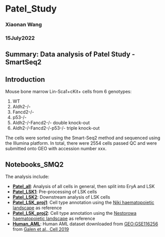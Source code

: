 # Patel_Study
### Xiaonan Wang
### 15July2022
## Summary: Data analysis of Patel Study - SmartSeq2

## Introduction
Mouse bone marrow Lin-Sca1+cKit+ cells from 6 genotypes:
1. WT
2. Aldh2-/-
3. Fancd2-/-
4. p53-/-
5. Aldh2-/-Fancd2-/- double knock-out 
6. Aldh2-/-Fancd2-/-p53-/- triple knock-out

The cells were sorted using the Smart-Seq2 method and sequenced using the Illumina platform. In total, there were 2554 cells passed QC and were submitted onto GEO with accession number xxx.

## Notebooks_SMQ2
The analysis include:
  - <ins>**[Patel_all](https://github.com/SharonWang/Patel_Study/tree/master/SMQ2_notebooks/Patel_SMQ2_analysis.ipynb)**</ins>: Analysis of all cells in general, then split into EryA and LSK
  - <ins>**[Patel_LSK1](https://github.com/SharonWang/Patel_Study/tree/master/SMQ2_notebooks/Patel_SMQ2_LSK_analysis_part1.ipynb)**</ins>: Pre-processing of LSK cells
  - <ins>**[Patel_LSK2](https://github.com/SharonWang/Patel_Study/tree/master/SMQ2_notebooks/Patel_SMQ2_LSK_analysis_part2.ipynb)**</ins>: Downstream analysis of LSK cells
  - <ins>**[Patel_LSK_proj1](https://github.com/SharonWang/Patel_Study/tree/master/SMQ2_notebooks/Project_LSK_onto_Dahlin_landscape.ipynb)**</ins>: Cell type annotation using the [Niki haematopoietic landscape](https://www.ncbi.nlm.nih.gov/pmc/articles/PMC5969381/) as reference
  - <ins>**[Patel_LSK_proj2](https://github.com/SharonWang/Patel_Study/tree/master/SMQ2_notebooks/Project_LSK_onto_Nestorowa_landscape.ipynb)**</ins>: Cell type annotation using the [Nestorowa haematopoietic landscape](https://pubmed.ncbi.nlm.nih.gov/27365425/) as reference
  - <ins>**[Human_AML](https://github.com/SharonWang/Patel_Study/tree/master/SMQ2_notebooks/Human_AMLdata.ipynb)**</ins>: Human AML dataset downloaded from [GEO:GSE116256](https://www.ncbi.nlm.nih.gov/geo/query/acc.cgi?acc=GSE116256) from [Galen et al., Cell 2019](https://pubmed.ncbi.nlm.nih.gov/30827681/)
